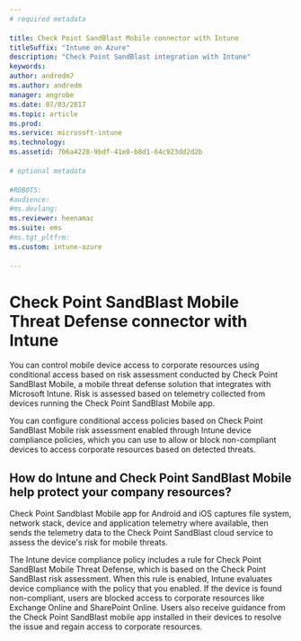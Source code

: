 ```yaml
---
# required metadata

title: Check Point SandBlast Mobile connector with Intune
titleSuffix: "Intune on Azure"
description: "Check Point SandBlast integration with Intune"
keywords:
author: andredm7
ms.author: andredm
manager: angrobe
ms.date: 07/03/2017
ms.topic: article
ms.prod:
ms.service: microsoft-intune
ms.technology:
ms.assetid: 706a4228-9bdf-41e0-b8d1-64c923dd2d2b

# optional metadata

#ROBOTS:
#audience:
#ms.devlang:
ms.reviewer: heenamac
ms.suite: ems
#ms.tgt_pltfrm:
ms.custom: intune-azure

---
```


# Check Point SandBlast Mobile Threat Defense connector with Intune

You can control mobile device access to corporate resources using conditional access based on risk assessment conducted by Check Point SandBlast Mobile, a mobile threat defense solution that integrates with Microsoft Intune. Risk is assessed based on telemetry collected from devices running the Check Point SandBlast Mobile app.

You can configure conditional access policies based on Check Point SandBlast Mobile risk assessment enabled through Intune device compliance policies, which you can use to allow or block non-compliant devices to access corporate resources based on detected threats.

## How do Intune and Check Point SandBlast Mobile help protect your company resources?

Check Point Sandblast Mobile app for Android and iOS captures file system, network stack, device and application telemetry where available, then sends the telemetry data to the Check Point SandBlast cloud service to assess the device's risk for mobile threats.

The Intune device compliance policy includes a rule for Check Point SandBlast Mobile Threat Defense, which is based on the Check Point SandBlast risk assessment. When this rule is enabled, Intune evaluates device compliance with the policy that you enabled. If the device is found non-compliant, users are blocked access to corporate resources like Exchange Online and SharePoint Online. Users also receive guidance from the Check Point SandBlast mobile app installed in their devices to resolve the issue and regain access to corporate resources.

<!-- ## Sample scenarios

Here are some common scenarios:

### Control access based on threats from malicious apps

When malicious apps such as malware are detected on devices, you can block devices until the threat is resolved:

-   Connecting to corporate e-mail

-   Syncing corporate files with the OneDrive for Work app

-   Accessing company apps

**Block when malicious apps are detected:**

![Check Point MTD block when malicious apps are detected](./media/checkpoint-MTD-2.PNG)

**Access granted on remediation:**

![Check Point MTD access granted](./media/checkpoint-MTD-3.PNG)

### Control access based on threat to network

Detect threats like **Man-in-the-middle** in network, and protect access to Wi-Fi networks based on the device risk.

**Block network access through Wi-Fi:**

![Check Point MTD block network access through Wi-Fi](./media/checkpoint-MTD-4.PNG)

**Access granted on remediation:**

![Check Point MTD Wi-Fi access granted](./media/checkpoint-MTD-5.PNG)

### Control access to SharePoint Online based on threat to network

Detect threats like **Man-in-the-middle** in network, and prevent synchronization of corporate files based on the device risk.

**Block SharePoint Online when network threats are detected:**

![Check Point MTD block SharePoint Online access](./media/checkpoint-MTD-6.PNG)

**Access granted on remediation:**

![Check Point MTD SharePoint Online access granted](./media/checkpoint-MTD-7.PNG)

## Supported platforms

-   **Android 4.1 and later**

-   **iOS 8 and later**

## Pre-requisites

-   Azure Active Directory Premium

-   Microsoft Intune subscription

-   Check Point SandBlast Mobile Threat Defense subscription
	-   See [CheckPoint SandBlast website](https://www.checkpoint.com/) for more information.

## Next steps

[Set up CheckPoint SandBlast Mobile app](mtd-apps-ios-app-configuration-policy-add-assign.md)

[Integrate CheckPoint SandBlast with Intune](checkpoint-sandblast-mobile-mtd-connector-integration.md)

[Enable CheckPoint SandBlast Mobile MTD connector](mtd-connector-enable.md)

[Create CheckPoint SandBlast Mobile device compliance policy](mtd-device-compliance-policy-create.md)
